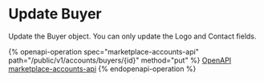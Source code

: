 # Update Buyer

Update the Buyer object. You can only update the Logo and Contact fields.

{% openapi-operation spec="marketplace-accounts-api" path="/public/v1/accounts/buyers/{id}" method="put" %}
[OpenAPI marketplace-accounts-api](https://api.platform.softwareone.com/public/v1/accounts/openapi.json)
{% endopenapi-operation %}
